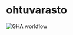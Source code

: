 # ohtuvarasto

![GHA workflow](https://github.com/aadnw/ohtuvarasto/workflows/CI/badge.svg?link_&link_=https://github.com/aadnw/ohtuvarasto/actions)


